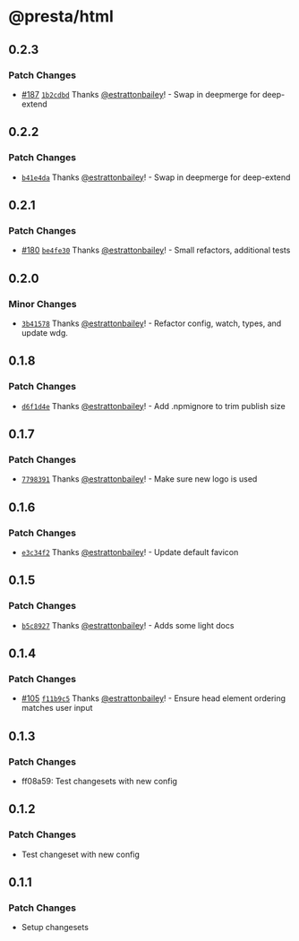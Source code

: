 # @presta/html

## 0.2.3

### Patch Changes

- [#187](https://github.com/sure-thing/presta/pull/187) [`1b2cdbd`](https://github.com/sure-thing/presta/commit/1b2cdbde7574500c7368162d07890d1251e320df) Thanks [@estrattonbailey](https://github.com/estrattonbailey)! - Swap in deepmerge for deep-extend

## 0.2.2

### Patch Changes

- [`b41e4da`](https://github.com/sure-thing/presta/commit/b41e4daaf2eac292282359169129bf7fa86cb544) Thanks [@estrattonbailey](https://github.com/estrattonbailey)! - Swap in deepmerge for deep-extend

## 0.2.1

### Patch Changes

- [#180](https://github.com/sure-thing/presta/pull/180) [`be4fe30`](https://github.com/sure-thing/presta/commit/be4fe30b0f7c8438e5d6e211553b90dc7072ad3f) Thanks [@estrattonbailey](https://github.com/estrattonbailey)! - Small refactors, additional tests

## 0.2.0

### Minor Changes

- [`3b41578`](https://github.com/sure-thing/presta/commit/3b41578612855375f9ec25f89f5c974283cff0de) Thanks [@estrattonbailey](https://github.com/estrattonbailey)! - Refactor config, watch, types, and update wdg.

## 0.1.8

### Patch Changes

- [`d6f1d4e`](https://github.com/sure-thing/presta/commit/d6f1d4e3855b5e6b90e108f744aae276b65c6c38) Thanks [@estrattonbailey](https://github.com/estrattonbailey)! - Add .npmignore to trim publish size

## 0.1.7

### Patch Changes

- [`7798391`](https://github.com/sure-thing/presta/commit/7798391e9019a576bcc1e8d02ec158da85495633) Thanks [@estrattonbailey](https://github.com/estrattonbailey)! - Make sure new logo is used

## 0.1.6

### Patch Changes

- [`e3c34f2`](https://github.com/sure-thing/presta/commit/e3c34f2542cce964fd170d8d8d4098264c4c2f06) Thanks [@estrattonbailey](https://github.com/estrattonbailey)! - Update default favicon

## 0.1.5

### Patch Changes

- [`b5c8927`](https://github.com/sure-thing/presta/commit/b5c89274a09b59eb91164efd875f136632716f40) Thanks [@estrattonbailey](https://github.com/estrattonbailey)! - Adds some light docs

## 0.1.4

### Patch Changes

- [#105](https://github.com/sure-thing/presta/pull/105) [`f11b9c5`](https://github.com/sure-thing/presta/commit/f11b9c5b20659143f037b06cc4e924018594292b) Thanks [@estrattonbailey](https://github.com/estrattonbailey)! - Ensure head element ordering matches user input

## 0.1.3

### Patch Changes

- ff08a59: Test changesets with new config

## 0.1.2

### Patch Changes

- Test changeset with new config

## 0.1.1

### Patch Changes

- Setup changesets
